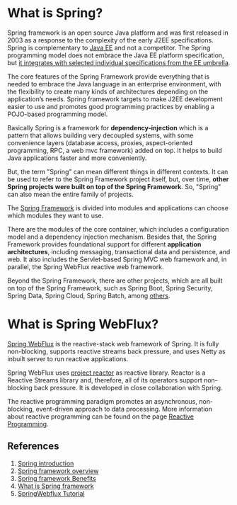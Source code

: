# What is Spring?

Spring framework is an open source Java platform and was first released in 2003 as a response to the complexity of the early J2EE specifications. Spring is complementary to [Java EE](https://www.oracle.com/java/technologies/java-ee-glance.html) and not a competitor. The Spring programming model does not embrace the Java EE platform specification, but [it integrates with selected individual specifications from the EE umbrella](https://docs.spring.io/spring-framework/docs/current/spring-framework-reference/overview.html#overview-history).

The core features of the Spring Framework provide everything that is needed to embrace the Java language in an enterprise environment, with the flexibility to create many kinds of architectures depending on the application’s needs. Spring framework targets to make J2EE development easier to use and promotes good programming practices by enabling a POJO-based programming model.

Basically Spring is a framework for **dependency-injection** which is a pattern that allows building very decoupled systems, with some convenience layers (database access, proxies, aspect-oriented programming, RPC, a web mvc framework) added on top. It helps to build Java applications faster and more conveniently.

But, the term "Spring" can mean different things in different contexts. It can be used to refer to the Spring Framework project itself, but, over time, **other Spring projects were built on top of the Spring Framework**. So, "Spring" can also mean the entire family of projects.

The [Spring Framework](https://spring.io/projects/spring-framework) is divided into modules and applications can choose which modules they want to use. 

There are the modules of the core container, which includes a configuration model and a dependency injection mechanism. 
Besides that, the Spring Framework provides foundational support for different **application architectures**, including messaging, transactional data and persistence, and web. It also includes the Servlet-based Spring MVC web framework and, in parallel, the Spring WebFlux reactive web framework.

Beyond the Spring Framework, there are other projects, which are all built on top of the Spring Framework, such as Spring Boot, Spring Security, Spring Data, Spring Cloud, Spring Batch, among [others](https://spring.io/projects).


# What is Spring WebFlux?
[Spring WebFlux](https://docs.spring.io/spring-framework/docs/current/reference/html/web-reactive.html#webflux) is the reactive-stack web framework of Spring.
It is fully non-blocking, supports reactive streams back pressure, and uses Netty as inbuilt server to run reactive applications.

Spring WebFlux uses [project reactor](https://projectreactor.io/) as reactive library. Reactor is a Reactive Streams library and, therefore, all of its operators support non-blocking back pressure. It is developed in close collaboration with Spring.

The reactive programming paradigm promotes an asynchronous, non-blocking, event-driven approach to data processing. 
More information about reactive programming can be found on the page [Reactive Programming](https://github.wdf.sap.corp/i857732/webflux-study/blob/master/reactive-programming.md).


## References

1. [Spring introduction](https://docs.spring.io/spring-framework/docs/current/spring-framework-reference/overview.html#spring-introduction)
2. [Spring framework overview](https://docs.spring.io/spring-framework/docs/current/spring-framework-reference/overview.html)
3. [Spring framework Benefits](https://www.tutorialspoint.com/spring/spring_overview.htm)
4. [What is Spring framework](https://www.marcobehler.com/guides/spring-framework)
5. [SpringWebflux Tutorial](https://howtodoinjava.com/spring-webflux/spring-webflux-tutorial/)